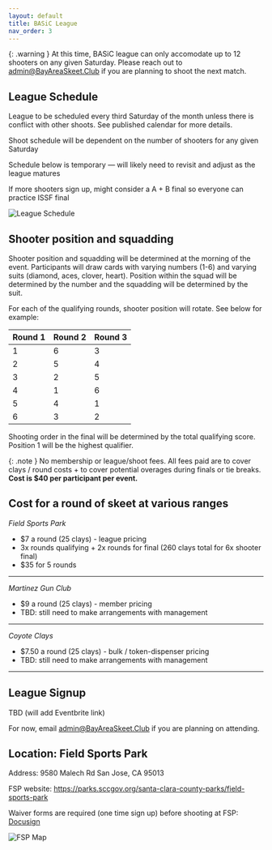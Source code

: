 ```yaml
---
layout: default
title: BASiC League
nav_order: 3
---
```


{: .warning }
At this time, BASiC league can only accomodate up to 12 shooters on any given Saturday. Please reach out to admin@BayAreaSkeet.Club if you are planning to shoot the next match.
  
## League Schedule

League to be scheduled every third Saturday of the month unless there is conflict with other shoots. See published calendar for more details.

Shoot schedule will be dependent on the number of shooters for any given Saturday

Schedule below is temporary — will likely need to revisit and adjust as the league matures

If more shooters sign up, might consider a A + B final so everyone can practice ISSF final

![League Schedule]({{site.baseurl}}/assets/images/league-schedule.jpg)

## Shooter position and squadding

Shooter position and squadding will be determined at the morning of the event. Participants will draw cards with varying numbers (1-6) and varying suits (diamond, aces, clover, heart). Position within the squad will be determined by the number and the squadding will be determined by the suit.

For each of the qualifying rounds, shooter position will rotate. See below for example:

| Round 1 | Round 2 | Round 3 |
|:--------|:--------|:--------|
| 1       | 6       | 3       |
| 2       | 5       | 4       |
| 3       | 2       | 5       |
| 4       | 1       | 6       |
| 5       | 4       | 1       |
| 6       | 3       | 2       |

Shooting order in the final will be determined by the total qualifying score. Position 1 will be the highest qualifier.

{: .note }
  No membership or league/shoot fees. All fees paid are to cover clays / round costs + to cover potential overages during finals or tie breaks. **Cost is $40 per participant per event.**

## Cost for a round of skeet at various ranges
_Field Sports Park_
- $7 a round (25 clays) - league pricing
- 3x rounds qualifying + 2x rounds for final (260 clays total for 6x shooter final)
- $35 for 5 rounds

---

_Martinez Gun Club_
- $9 a round (25 clays) - member pricing
- TBD: still need to make arrangements with management
 
---

_Coyote Clays_
- $7.50 a round (25 clays) - bulk / token-dispenser pricing
- TBD: still need to make arrangements with management

---

## League Signup

TBD (will add Eventbrite link)

For now, email <a href="mailto:admin@bayareaskeet.club">admin@BayAreaSkeet.Club<a/> if you are planning on attending.

## Location: Field Sports Park

Address: 9580 Malech Rd San Jose, CA 95013

FSP website: <a href="https://parks.sccgov.org/santa-clara-county-parks/field-sports-park" target="_blank" rel="noreferrer noopener">https://parks.sccgov.org/santa-clara-county-parks/field-sports-park</a>

Waiver forms are required (one time sign up) before shooting at FSP: <a href="https://powerforms.docusign.net/89ea1b40-b0ff-4a93-98e5-c7e729f2b63a?env=na2&acct=4413ff6c-07d8-4a15-bcd1-ea35455a9c9b&accountId=4413ff6c-07d8-4a15-bcd1-ea35455a9c9b" target="_blank" rel="noreferrer noopener">Docusign</a>

![FSP Map]({{site.baseurl}}/assets/images/fsp-map.jpg)
